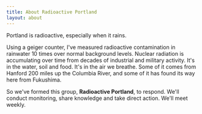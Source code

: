 ```yaml
---
title: About Radioactive Portland
layout: about
---
```


Portland is radioactive, especially when it rains.

Using a geiger counter, I've measured radioactive contamination in rainwater
10 times over normal background levels.  Nuclear radiation is accumulating
over time from decades of industrial and military activity.  It's in the water,
soil and food.  It's in the air we breathe.  Some of it comes from Hanford 200
miles up the Columbia River, and some of it has found its way here from Fukushima.

So we've formed this group, **Radioactive Portland**, to respond.  We'll conduct
monitoring, share knowledge and take direct action.  We'll meet weekly.
